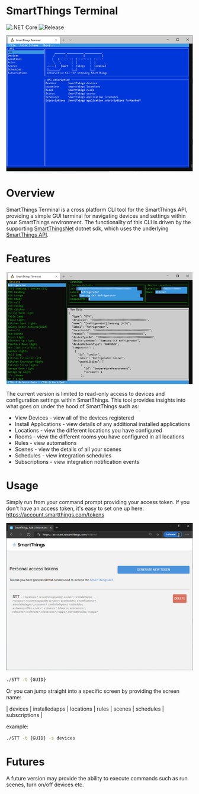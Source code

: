 # SmartThings Terminal

![.NET Core](https://github.com/daltskin/SmartThingsTerminal/workflows/.NET%20Core/badge.svg)
![Release](https://img.shields.io/github/v/release/daltskin/SmartThingsTerminal?include_prereleases)

![screenshot](docs/home.png)

# Overview

SmartThings Terminal is a cross platform CLI tool for the SmartThings API, providing a simple GUI terminal for navigating devices and settings within your SmartThings environment.  The functionality of this CLI is driven by the supporting [SmartThingsNet](https://github.com/daltskin/SmartThingsNet) dotnet sdk, which uses the underlying [SmartThings API](https://smartthings.developer.samsung.com/docs/api-ref/st-api.html). 

# Features

![screenshot](docs/devices.png)

The current version is limited to read-only access to devices and configuration settings within SmartThings.  This tool provides insights into what goes on under the hood of SmartThings such as:

* View Devices - view all of the devices registered
* Install Applications - view details of any additional installed applications
* Locations - view the different locations you have configured
* Rooms - view the different rooms you have configured in all locations
* Rules - view automations
* Scenes - view the details of all your scenes
* Schedules - view integration schedules
* Subscriptions - view integration notification events

# Usage

Simply run from your command prompt providing your access token.  If you don't have an access token, it's easy to set one up here: https://account.smartthings.com/tokens

![screenshot](docs/pat.png)

```bash
./STT -t {GUID}
```

Or you can jump straight into a specific screen by providing the screen name: 

| devices | installedapps | locations | rules | scenes | schedules | subscriptions |

example:

```bash
./STT -t {GUID} -s devices
```


# Futures

A future version may provide the ability to execute commands such as run scenes, turn on/off devices etc.